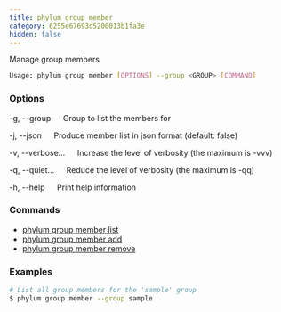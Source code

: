 ```yaml
---
title: phylum group member
category: 6255e67693d5200013b1fa3e
hidden: false
---
```


Manage group members

```sh
Usage: phylum group member [OPTIONS] --group <GROUP> [COMMAND]
```

### Options

-g, --group <GROUP>
&emsp; Group to list the members for

-j, --json
&emsp; Produce member list in json format (default: false)

-v, --verbose...
&emsp; Increase the level of verbosity (the maximum is -vvv)

-q, --quiet...
&emsp; Reduce the level of verbosity (the maximum is -qq)

-h, --help
&emsp; Print help information

### Commands

* [phylum group member list](./phylum_group_member_list)
* [phylum group member add](./phylum_group_member_add)
* [phylum group member remove](./phylum_group_member_remove)

### Examples

```sh
# List all group members for the 'sample' group
$ phylum group member --group sample
```
